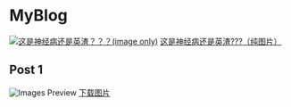# MyBlog
<a href="#post-1"><img src="/imghook/blog/blog1.png" alt="这是神经病还是英渣？？？(image only)"/></a>
[这是神经病还是英渣???（纯图片）](#post-1)
## Post 1
![Images Preview](/imghook/blog/blog1.png)
[下载图片](/imghook/blog/blog1.png)
